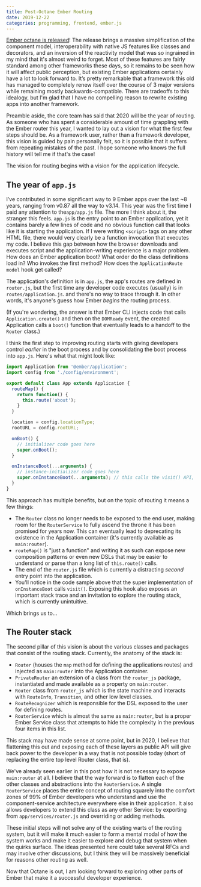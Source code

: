 ```yaml
---
title: Post-Octane Ember Routing
date: 2019-12-22
categories: programming, frontend, ember.js
---
```


[Ember octane is released][1]! The release brings a massive simplification of the component model,
interoperability with native JS features like classes and decorators, and an
inversion of the reactivity model that was so ingrained in my mind that it's almost weird to forget.
Most of these features are fairly standard among other frameworks these days, so it remains to be
seen how it will affect public perception, but existing Ember applications certainly have a lot to
look forward to. It’s pretty remarkable that a framework this old has managed to completely renew
itself over the course of 3 major versions while remaining mostly backwards-compatible. There are
tradeoffs to this idealogy, but I'm glad that I have no compelling reason to rewrite existing apps
into another framework.

Preamble aside, the core team has said that 2020 will be the year of routing. As someone who
has spent a considerable amount of time grappling with the Ember router this year, I wanted to
lay out a vision for what the first few steps should be. As a framework user, rather than a framework
developer, this vision is guided by pain personally felt, so it is possible that it suffers from
repeating mistakes of the past. I hope someone who knows the full history will tell me if that's the case!

The vision for routing begins with a vision for the application lifecycle.

## The year of `app.js`

I’ve contributed in some significant way to 9 Ember apps over the last ~8 years, ranging from v0.87
all the way to v3.14. This year was the first time I paid any attention to the`app/app.js` file.
The more I think about it, the stranger this feels. `app.js` is the entry point to an
Ember application, yet it contains barely a few lines of code and no obvious function call that
looks like it is starting the application. If I were writing `<script>` tags on any other HTML file,
there would very clearly be a function invocation that executes my code. I believe this gap
between how the browser downloads and executes script and the application-writing experience is
a major problem. How does an Ember application boot? What order do the class definitions load in?
Who invokes the first method? How does the `ApplicationRoute` `model` hook get called?

The application's definition is in `app.js`, the app's routes are defined in `router.js`,
but the first time any developer code executes (usually) is in `routes/application.js`. and there's
no way to trace through it. In other words, it's anyone's guess how Ember _begins_ the routing
process.

(If you're wondering, the answer is that Ember CLI injects code that calls `Application.create()`
and then on the `DOMReady` event, the created Application calls a `boot()` function that eventually
leads to a handoff to the `Router` class.)

I think the first step to improving routing starts with giving developers control _earlier_ in the
boot process and by consolidating the boot process into `app.js`. Here's what that might look like:

```js
import Application from '@ember/application';
import config from './config/environment';

export default class App extends Application {
  routeMap() {
    return function() {
      this.route('about');
    }
  }

  location = config.locationType;
  rootURL = config.rootURL;

  onBoot() {
    // initializer code goes here
    super.onBoot();
  }

  onInstanceBoot(...arguments) {
    // instance-initializer code goes here
    super.onInstanceBoot(...arguments); // this calls the visit() API, which eventually calls Router.transitionTo()
  }
}
```

This approach has multiple benefits, but on the topic of routing it means a few things:

-   The `Router` class no longer needs to be exposed to the end user, making room for the
    `RouterService` to fully ascend the throne it has been promised for years now. This can eventually
    lead to deprecating its existence in the Application container (it's currently available as
    `main:router`).
-   `routeMap()` is "just a function" and writing it as such can expose new composition patterns or
    even new DSLs that may be easier to understand or parse than a long list of `this.route()` calls.
-   The end of the `router.js` file which is currently a distracting _second_ entry point into the
    application.
-   You'll notice in the code sample above that the super implementation of `onInstanceBoot` calls
    `visit()`. Exposing this hook also exposes an important stack trace and an invitation to explore
    the routing stack, which is currently unintuitive.

Which brings us to...

## The Router stack

The second pillar of this vision is about the various classes and packages that consist of the
routing stack. Currently, the anatomy of the stack is:

-   `Router` (houses the `map` method for defining the applications routes) and injected as `main:router`
    into the Application container.
-   `PrivateRouter` an extension of a class from the `router_js` package, instantiated and made available
    as a property on `main:router`.
-   `Router` class from `router_js` which is the state machine and interacts with `RouteInfo`, `Transition`,
    and other low level classes.
-   `RouteRecognizer` which is responsible for the DSL exposed to the user for defining routes.
-   `RouterService` which is almost the same as `main:router`, but is a proper Ember Service class
    that attempts to hide the complexity in the previous four items in this list.

This stack may have made sense at some point, but in 2020, I believe that flattening this out and
exposing each of these layers as public API will give back power to the developer in a way that
is not possible today (short of replacing the entire top level Router class, that is).

We've already seen earlier in this post how it is not necessary to expose `main:router` at all.
I believe that the way forward is to flatten each of the other classes and abstractions into
the `RouterService`. A single `RouterService` places the entire concept of routing squarely into the comfort
zones of 99% of Ember developers who understand and use the component-service architecture everywhere
else in their application. It also allows developers to extend this class as any other Service: by exporting
from `app/services/router.js` and overriding or adding methods.

These initial steps will not solve any of the existing warts of the routing system, but it will make
it much easier to form a mental modal of how the system works and make it easier to explore and debug
that system when the quirks surface. The ideas presented here could take several RFCs and may involve
other discussions, but I think they will be massively beneficial for reasons other routing as well.

Now that Octane is out, I am looking forward to exploring other parts of Ember that make it a successful developer experience.

[1]: https://blog.emberjs.com/2019/12/20/octane-is-here.html
